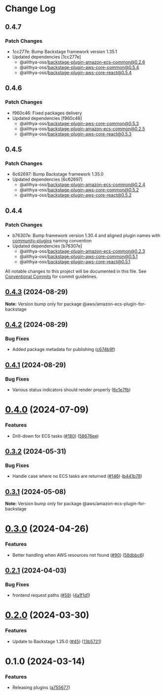 # Change Log

## 0.4.7

### Patch Changes

- 1cc277e: Bump Backstage framework version 1.35.1
- Updated dependencies [1cc277e]
  - @alithya-oss/backstage-plugin-amazon-ecs-common@0.2.6
  - @alithya-oss/backstage-plugin-aws-core-common@0.5.4
  - @alithya-oss/backstage-plugin-aws-core-react@0.5.4

## 0.4.6

### Patch Changes

- f960c46: Fixed packages delivery
- Updated dependencies [f960c46]
  - @alithya-oss/backstage-plugin-aws-core-common@0.5.3
  - @alithya-oss/backstage-plugin-amazon-ecs-common@0.2.5
  - @alithya-oss/backstage-plugin-aws-core-react@0.5.3

## 0.4.5

### Patch Changes

- 6c62697: Bump Backstage framework 1.35.0
- Updated dependencies [6c62697]
  - @alithya-oss/backstage-plugin-amazon-ecs-common@0.2.4
  - @alithya-oss/backstage-plugin-aws-core-common@0.5.2
  - @alithya-oss/backstage-plugin-aws-core-react@0.5.2

## 0.4.4

### Patch Changes

- b76307e: Bump framework version 1.30.4 and aligned plugin names with [community-plugins](https://github.com/backstage/community-plugins) naming convention
- Updated dependencies [b76307e]
  - @alithya-oss/backstage-plugin-amazon-ecs-common@0.2.3
  - @alithya-oss/backstage-plugin-aws-core-common@0.5.1
  - @alithya-oss/backstage-plugin-aws-core-react@0.5.1

All notable changes to this project will be documented in this file.
See [Conventional Commits](https://conventionalcommits.org) for commit guidelines.

## [0.4.3](https://github.com/awslabs/backstage-plugins-for-aws/compare/@aws/amazon-ecs-plugin-for-backstage@0.4.2...@aws/amazon-ecs-plugin-for-backstage@0.4.3) (2024-08-29)

**Note:** Version bump only for package @aws/amazon-ecs-plugin-for-backstage

## [0.4.2](https://github.com/awslabs/backstage-plugins-for-aws/compare/@aws/amazon-ecs-plugin-for-backstage@0.4.1...@aws/amazon-ecs-plugin-for-backstage@0.4.2) (2024-08-29)

### Bug Fixes

- Added package metadata for publishing ([c674b9f](https://github.com/awslabs/backstage-plugins-for-aws/commit/c674b9fee77bd91567615f8adc4c1688da93ee3f))

## [0.4.1](https://github.com/awslabs/backstage-plugins-for-aws/compare/@aws/amazon-ecs-plugin-for-backstage@0.4.0...@aws/amazon-ecs-plugin-for-backstage@0.4.1) (2024-08-29)

### Bug Fixes

- Various status indicators should render properly ([6c1e7fb](https://github.com/awslabs/backstage-plugins-for-aws/commit/6c1e7fb3e78d92cd8d3c5390eed5438e353a8b23))

# [0.4.0](https://github.com/awslabs/backstage-plugins-for-aws/compare/@aws/amazon-ecs-plugin-for-backstage@0.3.2...@aws/amazon-ecs-plugin-for-backstage@0.4.0) (2024-07-09)

### Features

- Drill-down for ECS tasks ([#180](https://github.com/awslabs/backstage-plugins-for-aws/issues/180)) ([58676ee](https://github.com/awslabs/backstage-plugins-for-aws/commit/58676ee13b64297972b3fd2facd9dcfb64fa5c13))

## [0.3.2](https://github.com/awslabs/backstage-plugins-for-aws/compare/@aws/amazon-ecs-plugin-for-backstage@0.3.1...@aws/amazon-ecs-plugin-for-backstage@0.3.2) (2024-05-31)

### Bug Fixes

- Handle case where no ECS tasks are returned ([#146](https://github.com/awslabs/backstage-plugins-for-aws/issues/146)) ([b441b78](https://github.com/awslabs/backstage-plugins-for-aws/commit/b441b782822a95dc8bbb937ac943f09f0ceb3b6a))

## [0.3.1](https://github.com/awslabs/backstage-plugins-for-aws/compare/@aws/amazon-ecs-plugin-for-backstage@0.3.0...@aws/amazon-ecs-plugin-for-backstage@0.3.1) (2024-05-08)

**Note:** Version bump only for package @aws/amazon-ecs-plugin-for-backstage

# [0.3.0](https://github.com/awslabs/backstage-plugins-for-aws/compare/@aws/amazon-ecs-plugin-for-backstage@0.2.1...@aws/amazon-ecs-plugin-for-backstage@0.3.0) (2024-04-26)

### Features

- Better handling when AWS resources not found ([#90](https://github.com/awslabs/backstage-plugins-for-aws/issues/90)) ([58dbbc6](https://github.com/awslabs/backstage-plugins-for-aws/commit/58dbbc65add71bad25b4f6ad91b15b2bb49a15dd))

## [0.2.1](https://github.com/awslabs/backstage-plugins-for-aws/compare/@aws/amazon-ecs-plugin-for-backstage@0.2.0...@aws/amazon-ecs-plugin-for-backstage@0.2.1) (2024-04-03)

### Bug Fixes

- frontend request paths ([#58](https://github.com/awslabs/backstage-plugins-for-aws/issues/58)) ([4a1f1d1](https://github.com/awslabs/backstage-plugins-for-aws/commit/4a1f1d1d7bc3cba4e4f28730cd4e1b1da41a205c))

# [0.2.0](https://github.com/awslabs/backstage-plugins-for-aws/compare/@aws/amazon-ecs-plugin-for-backstage@0.1.0...@aws/amazon-ecs-plugin-for-backstage@0.2.0) (2024-03-30)

### Features

- Update to Backstage 1.25.0 ([#45](https://github.com/awslabs/backstage-plugins-for-aws/issues/45)) ([13b5721](https://github.com/awslabs/backstage-plugins-for-aws/commit/13b5721f176a898f7de7f483852732ee8014a1cc))

# 0.1.0 (2024-03-14)

### Features

- Releasing plugins ([a755677](https://github.com/awslabs/backstage-plugins-for-aws/commit/a75567771e3cbafe2ef2814ad33b1cc54e9564e0))
